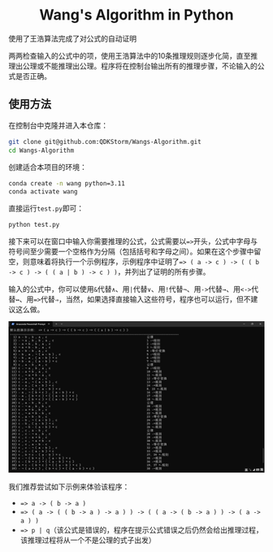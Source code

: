 # <center>Wang's Algorithm in Python</center>

[English]: (README_EN.md)	"English"
[简体中文]: (README.md)	"简体中文"

使用了王浩算法完成了对公式的自动证明

两两检查输入的公式中的项，使用王浩算法中的10条推理规则逐步化简，直至推理出公理或不能推理出公理。程序将在控制台输出所有的推理步骤，不论输入的公式是否正确。

## 使用方法

在控制台中克隆并进入本仓库：

```bash
git clone git@github.com:QDKStorm/Wangs-Algorithm.git
cd Wangs-Algorithm
```

创建适合本项目的环境：

```bash
conda create -n wang python=3.11
conda activate wang
```

直接运行`test.py`即可：

```bash
python test.py
```

接下来可以在窗口中输入你需要推理的公式，公式需要以`=>`开头，公式中字母与符号间至少需要一个空格作为分隔（包括括号和字母之间）。如果在这个步骤中留空，则意味着将执行一个示例程序，示例程序中证明了`=> ( a -> c ) -> ( ( b -> c ) -> ( ( a | b ) -> c ) )`，并列出了证明的所有步骤。

输入的公式中，你可以使用`&`代替`∧`、用`|`代替`∨`、用`!`代替`¬`、用`->`代替`→`、用`<->`代替`↔`、用`=>`代替`⇒`，当然，如果选择直接输入这些符号，程序也可以运行，但不建议这么做。

![image-20231122201141147](assets/image-20231122201141147.png)

我们推荐尝试如下示例来体验该程序：

- `=> a -> ( b -> a )`
- `=> ( a -> ( ( b -> a ) -> a ) ) -> ( ( a -> ( b -> a ) ) -> ( a -> a ) )`
- `=> p | q`（该公式是错误的，程序在提示公式错误之后仍然会给出推理过程，该推理过程将从一个不是公理的式子出发）
